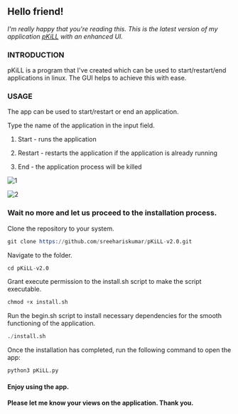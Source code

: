 ## Hello friend!

_I'm really happy that you're reading this. This is the latest version of my application [pKiLL](https://github.com/sreehariskumar/pKiLL) with an enhanced UI._  


### INTRODUCTION
pKiLL is a program that I've created which can be used to start/restart/end applications in linux. The GUI helps to achieve this with ease. 



### USAGE
The app can be used to start/restart or end an application.

Type the name of the application in the input field.
1. Start - runs the application

2. Restart - restarts the application if the application is already running

3. End - the application process will be killed

![1](https://user-images.githubusercontent.com/68052722/223371003-9deccd72-ce49-4a89-ad27-f9417cc1afa1.png)

![2](https://user-images.githubusercontent.com/68052722/223371018-af9659bd-ec3b-4c04-8fa4-c2e416f3817a.png)


### Wait no more and let us proceed to the installation process.


Clone the repository to your system.
```s
git clone https://github.com/sreehariskumar/pKiLL-v2.0.git
```
Navigate to the folder.
```s
cd pKiLL-v2.0
```

Grant execute permission to the install.sh script to make the script executable. 
```s
chmod +x install.sh
```

Run the begin.sh script to install necessary dependencies for the smooth functioning of the application.
```s
./install.sh
```


Once the installation has completed, run the following command to open the app: 
```s
python3 pKiLL.py
```


 #### Enjoy using the app.
 #### Please let me know your views on the application. Thank you.
